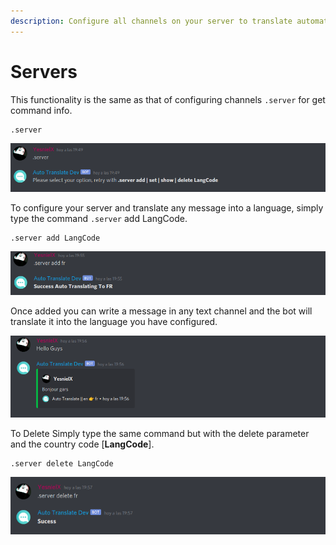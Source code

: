 ```yaml
---
description: Configure all channels on your server to translate automatically
---
```


# Servers

This functionality is the same as that of configuring channels `.server` for get command info.

```
.server
```

![](<../.gitbook/assets/image (5).png>)

To configure your server and translate any message into a language, simply type the command `.server` add LangCode.

```
.server add LangCode
```

![](<../.gitbook/assets/image (6).png>)

Once added you can write a message in any text channel and the bot will translate it into the language you have configured.

![](<../.gitbook/assets/image (7).png>)

To Delete Simply type the same command but with the delete parameter and the country code \[**LangCode**].

```
.server delete LangCode
```

![](<../.gitbook/assets/image (8).png>)
